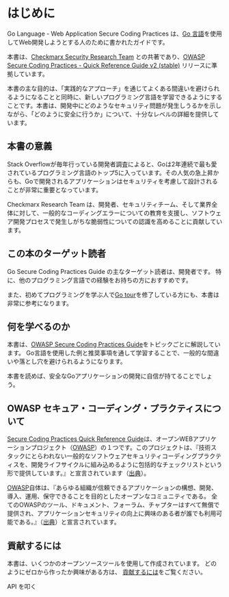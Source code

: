 # はじめに

Go Language - Web Application Secure Coding Practices は、[Go 言語][1]を使用してWeb開発しようとする人のために書かれたガイドです。

本書は、[Checkmarx Security Research Team][2] との共著であり、[OWASP Secure Coding Practices - Quick Reference Guide v2 (stable)][3] リリースに準拠しています。

本書の主な目的は、「実践的なアプローチ」を通じてよくある間違いを避けられるようになることと同時に、新しいプログラミング言語を学習できるようにすることです。本書は、開発中にどのようなセキュリティ問題が発生しうるかを示しながら、「どのように安全に行うか」について、十分なレベルの詳細を提供しています。

## 本書の意義

Stack Overflowが毎年行っている開発者調査によると、Goは2年連続で最も愛されているプログラミング言語のトップ5に入っています。その人気の急上昇からも、Goで開発されるアプリケーションはセキュリティを考慮して設計されることが非常に重要となっています。

Checkmarx Research Team は、開発者、セキュリティチーム、そして業界全体に対して、一般的なコーディングエラーについての教育を支援し、ソフトウェア開発プロセスで発生しがちな脆弱性についての認識を高めることに貢献しています。

## この本のターゲット読者

Go Secure Coding Practices Guide の主なターゲット読者は、開発者です。
特に、他のプログラミング言語での経験をお持ちの方におすすめです。

また、初めてプログラミングを学ぶ人で[Go tour][8]を修了している方にも、本書は非常に参考になります。

## 何を学べるのか

本書は、[OWASP Secure Coding Practices Guide][3]をトピックごとに解説しています。
Go言語を使用した例と推奨事項を通して学習することで、一般的な間違いや落とし穴を避けられるようになります。

本書を読めば、安全なGoアプリケーションの開発に自信が持てることでしょう。

## OWASP セキュア・コーディング・プラクティスについて

 [Secure Coding Practices Quick Reference Guide][3]は、オープンWEBアプリケーションプロジェクト（[OWASP][4]）の１つです。このプロジェクトは、『技術スタックにとらわれない一般的なソフトウェアセキュリティコーディングプラクティスを、開発ライフサイクルに組み込めるように包括的なチェックリストという形で提供しています。』と宣言されています（[出典][3]）。

[OWASP][4]自体は、『あらゆる組織が信頼できるアプリケーションの構想、開発、導入、運用、保守できることを目的としたオープンなコミュニティである。
全てのOWASPのツール、ドキュメント、フォーラム、チャプターはすべて無償で提供され、アプリケーションセキュリティの向上に興味のある者が誰でも利用可能である。』（[出典][5]）と宣言されています。

## 貢献するには

本書は、いくつかのオープンソースツールを使用して作成されています。
どのようにゼロから作ったか興味がある方は、
[貢献するには][6]をご覧ください。

[1]: https://golang.org
[2]: http://chkmrx.co/2sffXFr
[3]: https://owasp.org/www-project-secure-coding-practices-quick-reference-guide/migrated_content
[4]: https://www.owasp.org
[5]: https://www.owasp.org/index.php/About_OWASP
[6]: /howto-contribute.md
[7]: https://www.twitter.com/checkmarx
[8]: https://tour.golang.org/list

API を叩く